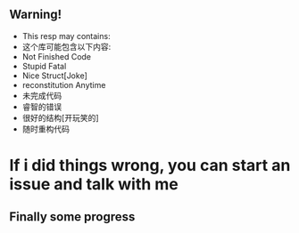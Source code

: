 ## Warning!
- This resp may contains:
- 这个库可能包含以下内容:
- Not Finished Code
- Stupid Fatal
- Nice Struct[Joke]
- reconstitution Anytime
- 未完成代码
- 睿智的错误
- 很好的结构[开玩笑的]
- 随时重构代码
# If i did things wrong, you can start an issue and talk with me
## Finally some progress